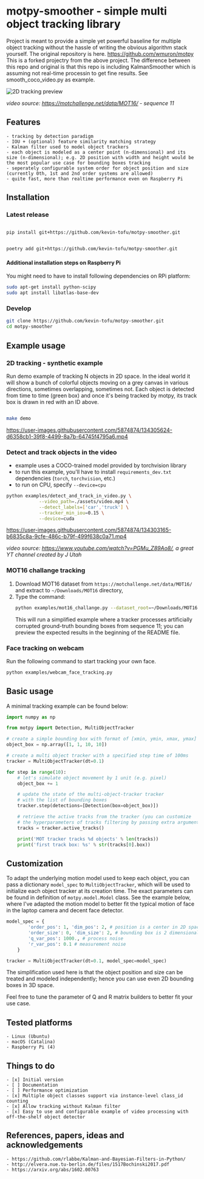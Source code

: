 # motpy-smoother - simple multi object tracking library

Project is meant to provide a simple yet powerful baseline for multiple object tracking without the hassle of writing the obvious algorithm stack yourself.
The original repository is here. <https://github.com/wmuron/motpy>  
This is a forked projectry from the above project. The difference between this repo and original is that this repo is including KalmanSmoother which is assuming not real-time processin to get fine results.
See smooth_coco_video.py as example.  

![2D tracking preview](assets/mot16_challange.gif)

_video source: <https://motchallenge.net/data/MOT16/> - sequence 11_

## Features

    - tracking by detection paradigm
    - IOU + (optional) feature similarity matching strategy
    - Kalman filter used to model object trackers
    - each object is modeled as a center point (n-dimensional) and its size (n-dimensional); e.g. 2D position with width and height would be the most popular use case for bounding boxes tracking
    - seperately configurable system order for object position and size (currently 0th, 1st and 2nd order systems are allowed)
    - quite fast, more than realtime performance even on Raspberry Pi

## Installation

### Latest release

```bash

pip install git+https://github.com/kevin-tofu/motpy-smoother.git

```

```bash

poetry add git+https://github.com/kevin-tofu/motpy-smoother.git

```


#### Additional installation steps on Raspberry Pi

You might need to have to install following dependencies on RPi platform:

```bash
sudo apt-get install python-scipy
sudo apt install libatlas-base-dev
```

### Develop

```bash
git clone https://github.com/kevin-tofu/motpy-smoother.git
cd motpy-smoother
```

## Example usage

### 2D tracking - synthetic example

Run demo example of tracking N objects in 2D space. In the ideal world it will show a bunch of colorful objects moving on a grey canvas in various directions, sometimes overlapping, sometimes not. Each object is detected from time to time (green box) and once it's being tracked by motpy, its track box is drawn in red with an ID above.

```bash

make demo

```

<https://user-images.githubusercontent.com/5874874/134305624-d6358cb1-39f8-4499-8a7b-64745f4795a6.mp4>

### Detect and track objects in the video

-   example uses a COCO-trained model provided by torchvision library
-   to run this example, you'll have to install `requirements_dev.txt` dependencies (`torch`, `torchvision`, etc.)
-   to run on CPU, specify `--device=cpu` 

```bash
python examples/detect_and_track_in_video.py \
            --video_path=./assets/video.mp4 \
            --detect_labels=['car','truck'] \
            --tracker_min_iou=0.15 \
            --device=cuda
```

<https://user-images.githubusercontent.com/5874874/134303165-b6835c8a-9cfe-486c-b79f-499f638c0a71.mp4>

_video source: <https://www.youtube.com/watch?v=PGMu_Z89Ao8/>, a great YT channel created by J Utah_

### MOT16 challange tracking

1.  Download MOT16 dataset from `https://motchallenge.net/data/MOT16/` and extract to `~/Downloads/MOT16` directory,
2.  Type the command: 
    ```bash
    python examples/mot16_challange.py --dataset_root=~/Downloads/MOT16 --seq_id=11
    ```
    This will run a simplified example where a tracker processes artificially corrupted ground-truth bounding boxes from sequence 11; you can preview the expected results in the beginning of the README file.

### Face tracking on webcam

Run the following command to start tracking your own face.

```bash
python examples/webcam_face_tracking.py
```

## Basic usage

A minimal tracking example can be found below:

```python
import numpy as np

from motpy import Detection, MultiObjectTracker

# create a simple bounding box with format of [xmin, ymin, xmax, ymax]
object_box = np.array([1, 1, 10, 10])

# create a multi object tracker with a specified step time of 100ms
tracker = MultiObjectTracker(dt=0.1)

for step in range(10):
    # let's simulate object movement by 1 unit (e.g. pixel)
    object_box += 1

    # update the state of the multi-object-tracker tracker
    # with the list of bounding boxes
    tracker.step(detections=[Detection(box=object_box)])

    # retrieve the active tracks from the tracker (you can customize
    # the hyperparameters of tracks filtering by passing extra arguments)
    tracks = tracker.active_tracks()

    print('MOT tracker tracks %d objects' % len(tracks))
    print('first track box: %s' % str(tracks[0].box))

```

## Customization

To adapt the underlying motion model used to keep each object, you can pass a dictionary `model_spec` to `MultiObjectTracker`, which will be used to initialize each object tracker at its creation time. The exact parameters can be found in definition of `motpy.model.Model` class. 
See the example below, where I've adapted the motion model to better fit the typical motion of face in the laptop camera and decent face detector.

```python
model_spec = {
        'order_pos': 1, 'dim_pos': 2, # position is a center in 2D space; under constant velocity model
        'order_size': 0, 'dim_size': 2, # bounding box is 2 dimensional; under constant velocity model
        'q_var_pos': 1000., # process noise
        'r_var_pos': 0.1 # measurement noise
    }

tracker = MultiObjectTracker(dt=0.1, model_spec=model_spec)
```

The simplification used here is that the object position and size can be treated and modeled independently; hence you can use even 2D bounding boxes in 3D space.

Feel free to tune the parameter of Q and R matrix builders to better fit your use case.

## Tested platforms

    - Linux (Ubuntu)
    - macOS (Catalina)
    - Raspberry Pi (4)

## Things to do

    - [x] Initial version
    - [ ] Documentation
    - [ ] Performance optimization
    - [x] Multiple object classes support via instance-level class_id counting
    - [x] Allow tracking without Kalman filter
    - [x] Easy to use and configurable example of video processing with off-the-shelf object detector

## References, papers, ideas and acknowledgements

    - https://github.com/rlabbe/Kalman-and-Bayesian-Filters-in-Python/
    - http://elvera.nue.tu-berlin.de/files/1517Bochinski2017.pdf
    - https://arxiv.org/abs/1602.00763

